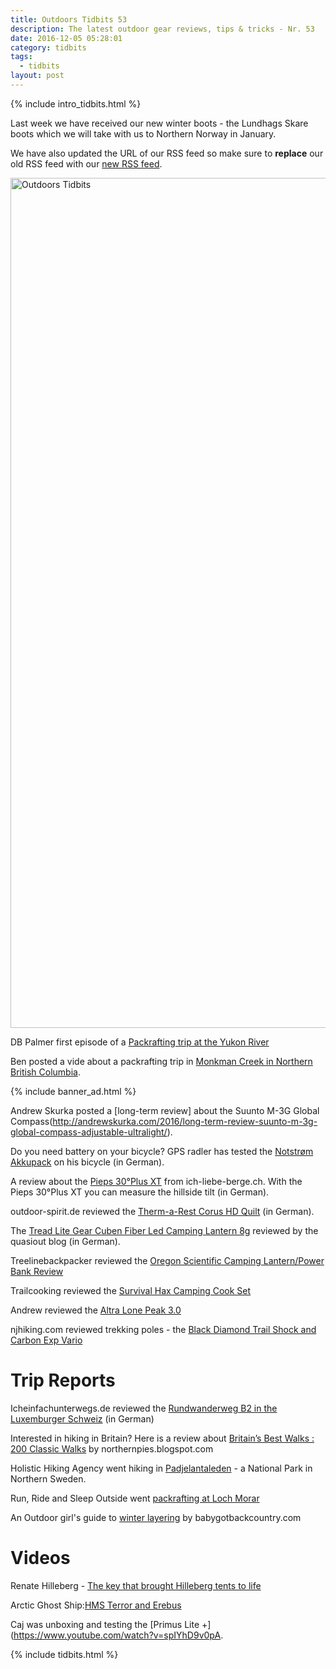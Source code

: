 ```yaml
---
title: Outdoors Tidbits 53
description: The latest outdoor gear reviews, tips & tricks - Nr. 53
date: 2016-12-05 05:28:01
category: tidbits
tags:
  - tidbits
layout: post
---
```

{% include intro_tidbits.html %}

Last week we have received our new winter boots - the Lundhags Skare boots which we will take with us to Northern Norway in January.

We have also updated the URL of our RSS feed so make sure to **replace** our old RSS feed with our [new RSS feed](http://www.hikeventures.com/rss.xml).

<a data-flickr-embed="true"  href="https://www.flickr.com/photos/90204224@N07/16347596307/in/album-72157651193131682/" title="Lapland Finland"><img src="https://c4.staticflickr.com/8/7399/16347596307_fa3674a2f2_k.jpg" width="2048" height="1360" alt="Outdoors Tidbits"></a><script async src="//embedr.flickr.com/assets/client-code.js" charset="utf-8"></script>

<!--more-->

DB Palmer first episode of a [Packrafting trip at the Yukon River](https://www.youtube.com/watch?v=i2vi03Y_75o)

Ben posted a vide about a packrafting trip in [Monkman Creek in Northern British Columbia](https://www.facebook.com/ben.brochu/posts/10157757017320231).

{% include banner_ad.html %}

Andrew Skurka posted a [long-term review] about the Suunto M-3G Global Compass(http://andrewskurka.com/2016/long-term-review-suunto-m-3g-global-compass-adjustable-ultralight/).

Do you need battery on your bicycle? GPS radler has tested the [Notstrøm Akkupack](http://gpsradler.de/test-technik/notstrom-akkupack-test/?pk_campaign=feed&pk_kwd=notstrom-akkupack-test) on his bicycle (in German).

A review about the [Pieps 30°Plus XT](http://ich-liebe-berge.ch/test-pieps-30-plus-xt/) from ich-liebe-berge.ch. With the Pieps 30°Plus XT you can measure the hillside tilt (in German).

outdoor-spirit.de reviewed the [Therm-a-Rest Corus HD Quilt](http://blog.outdoor-spirit.de/therm-a-rest-corus-hd-quilt-review/) (in German).

The [Tread Lite Gear Cuben Fiber Led Camping Lantern 8g](http://quasiout.blogspot.com/2016/12/tread-lite-gear-cuben-fiber-led-camping.html) reviewed by the quasiout blog (in German).

Treelinebackpacker reviewed the [Oregon Scientific Camping Lantern/Power Bank Review](https://treelinebackpacker.com/2016/11/30/oregon-scientific-camping-lanternpower-bank-review/)


Trailcooking reviewed the [Survival Hax Camping Cook Set](http://blog.trailcooking.com/2016/11/29/gear-review-survival-hax-camping-cook-set/)

Andrew reviewed the [Altra Lone Peak 3.0](http://andrewskurka.com/2016/altra-lone-peak-3-0-review-trail-shoe-running-hiking/)

njhiking.com reviewed trekking poles - the [Black Diamond Trail Shock and Carbon Exp Vario](http://www.njhiking.com/trekking-pole-review/)

# Trip Reports
Icheinfachunterwegs.de reviewed the [Rundwanderweg B2 in the Luxemburger Schweiz](http://icheinfachunterwegs.de/rundwanderweg-b2-ein-highlight-der-kleinen-luxemburger-schweiz/) (in German)

Interested in hiking in Britain? Here is a review about [Britain’s Best Walks : 200 Classic Walks](http://northernpies.blogspot.com/2016/11/britains-best-walks-200-classic-walks.html) by northernpies.blogspot.com

Holistic Hiking Agency went hiking in [Padjelantaleden](http://holistic-hiking-agency.blogspot.fi/2016/12/padjelantaleden-bleibt-ein-traum.html) - a National Park in Northern Sweden.

Run, Ride and Sleep Outside went [packrafting at Loch Morar](https://runrideandsleepoutside.wordpress.com/2016/12/04/shivering-in-july-a-packraft-trip-in-the-northwest/)

An Outdoor girl's guide to [winter layering](https://babygotbackcountry.com/2016/12/02/an-outdoor-girls-guide-to-winter-layering/) by babygotbackcountry.com


# Videos
Renate Hilleberg - [The key that brought Hilleberg tents to life](https://www.youtube.com/watch?v=tHFCc7KLPks)

Arctic Ghost Ship:[HMS Terror and Erebus](https://www.youtube.com/watch?v=H8z7Pov3hNo)

Caj was unboxing and testing the [Primus Lite +](https://www.youtube.com/watch?v=spIYhD9v0pA.

{% include tidbits.html %}
